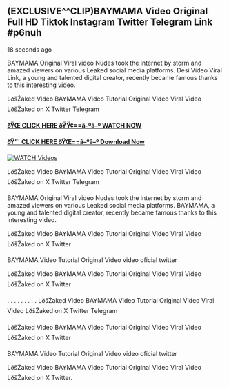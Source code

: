 ## (EXCLUSIVE^^CLIP)BAYMAMA Video Original Full HD Tiktok Instagram Twitter Telegram Link #p6nuh

18 seconds ago

BAYMAMA Original Viral video Nudes took the internet by storm and amazed viewers on various Leaked social media platforms. Desi Video Viral Link, a young and talented digital creator, recently became famous thanks to this interesting video.

LðšŽaked Video BAYMAMA Video Tutorial Original Video Viral Video LðšŽaked on X Twitter Telegram

**[ðŸŒ CLICK HERE ðŸŸ¢==â–ºâ–º WATCH NOW](https://clips-mediaa.blogspot.com/2025/02/video-viral-download.html)**

**[ðŸ”´ CLICK HERE ðŸŒ==â–ºâ–º Download Now](https://clips-mediaa.blogspot.com/2025/02/video-viral-download.html)**

[![WATCH Videos](https://i.imgur.com/dJHk4Zq.gif)](https://clips-mediaa.blogspot.com/2025/02/video-viral-download.html)

LðšŽaked Video BAYMAMA Video Tutorial Original Video Viral Video LðšŽaked on X Twitter Telegram

BAYMAMA Original Viral video Nudes took the internet by storm and amazed viewers on various Leaked social media platforms. BAYMAMA, a young and talented digital creator, recently became famous thanks to this interesting video.

LðšŽaked Video BAYMAMA Video Tutorial Original Video Viral Video LðšŽaked on X Twitter

BAYMAMA Video Tutorial Original Video video oficial twitter

LðšŽaked Video BAYMAMA Video Tutorial Original Video Viral Video LðšŽaked on X Twitter

. . . . . . . . . LðšŽaked Video BAYMAMA Video Tutorial Original Video Viral Video LðšŽaked on X Twitter Telegram

LðšŽaked Video BAYMAMA Video Tutorial Original Video Viral Video LðšŽaked on X Twitter

BAYMAMA Video Tutorial Original Video video oficial twitter

LðšŽaked Video BAYMAMA Video Tutorial Original Video Viral Video LðšŽaked on X Twitter.